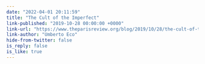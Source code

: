 ```yaml
---
date: "2022-04-01 20:11:59"
title: "The Cult of the Imperfect"
link-published: "2019-10-28 00:00:00 +0000"
link-url: "https://www.theparisreview.org/blog/2019/10/28/the-cult-of-the-imperfect/"
link-author: "Umberto Eco"
hide-from-twitter: false
is_reply: false
is_like: true
---
```


